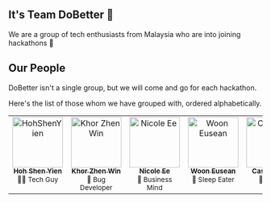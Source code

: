 ## It's Team DoBetter 👋

We are a group of tech enthusiasts from Malaysia who are into joining hackathons 🤩

## Our People

DoBetter isn't a single group, but we will come and go for each hackathon. 

Here's the list of those whom we have grouped with, ordered alphabetically.

<table>
  <tbody>
    <tr>
      <td align="center" valign="top" width="14.28%"><img src="https://github.com/DoBetter-Malaysia/.github/assets/55322546/171bde80-569c-47c4-9349-4b20b59c7bb2?s=100" width="100px;" alt="HohShenYien"/><br /><a href="https://www.linkedin.com/in/shen-yien/"><sub><b>Hoh Shen Yien</b></sub></a><br /><sub>👨‍💻 Tech Guy</sub></td>
      <td align="center" valign="top" width="14.28%"><img src="https://github.com/DoBetter-Malaysia/.github/assets/55322546/098e049f-9abc-4ed1-9e5a-ed80b5486d80?s=100" width="100px;" alt="Khor Zhen Win"/><br /><a href="https://www.linkedin.com/in/khorzhenwin/"><sub><b>Khor Zhen Win</b></sub></a><br /><sub>🐞 Bug Developer</sub></td>
      <td align="center" valign="top" width="14.28%"><img src="https://github.com/DoBetter-Malaysia/.github/assets/55322546/468dafd0-b72e-4223-a756-ecbc6cdad2e9" width="100px;" alt="Nicole Ee"/><br /><a href="https://my.linkedin.com/in/nicoleee"><sub><b>Nicole Ee</b></sub></a><br /><sub>🧠 Business Mind</sub></td>
      <td align="center" valign="top" width="14.28%"><img src="https://github.com/DoBetter-Malaysia/.github/assets/55322546/68feafd8-89cb-4f21-b9ee-71bcc2d67f7e?s=100" width="100px;" alt="Woon Eusean"/><br /><a href="https://www.linkedin.com/in/wooneusean/"><sub><b>Woon Eusean</b></sub></a><br /><sub>🍚 Sleep Eater
</sub></td>
      <td align="center" valign="top" width="14.28%"><img src="https://github.com/DoBetter-Malaysia/.github/assets/55322546/11faf127-f2af-41c3-82ae-e12f4d6503f7?s=100" width="100px;" alt="Cassandrea"/><br /><a href="https://www.linkedin.com/in/cassteow/"><sub><b>Cassandrea</b></sub></a><br /><sub>💃 Slayer</sub></td>
    </tr>
  </tbody>
</table>

